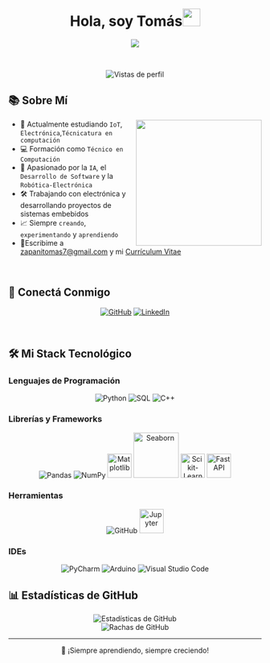 <h1 align="center">Hola, soy Tomás<img src="https://media.giphy.com/media/hvRJCLFzcasrR4ia7z/giphy.gif" width="35"></h1>

<p align="center">
  <a href="https://github.com/tu_usuario">
    <img src="https://readme-typing-svg.herokuapp.com?font=Fira+Code&color=00C7FF&size=24&center=true&vCenter=true&width=500&height=70&lines=Técnico+en+Computación;Desarrollador+Python;Robótica+y+Electrónica;IA;Siempre+Aprendiendo"/>
  </a>
</p>

<br>

<p align="center"> 
	<img src="https://komarev.com/ghpvc/?username=tu_usuario&label=Vistas%20de%20perfil&color=0e75b6&style=flat" alt="Vistas de perfil"/> 
</p>

## 📚 Sobre Mí

<picture> <img align="right" src="https://media.giphy.com/media/qgQUggAC3Pfv687qPC/giphy.gif" width="250px"></picture>

- 🏫 Actualmente estudiando `IoT`, `Electrónica`,`Técnicatura en computación`
- 💻 Formación como `Técnico en Computación`
- 🫠 Apasionado por la `IA`, el `Desarrollo de Software` y la `Robótica-Electrónica`
- 🛠️ Trabajando con electrónica y desarrollando proyectos de sistemas embebidos
- 📈 Siempre `creando`, `experimentando` y `aprendiendo`
- 🔗Escribime a zapanitomas7@gmail.com y mi [Currículum Vitae](https://media.licdn.com/dms/image/v2/D4D22AQHqzBPXZZYjwA/feedshare-shrink_1280/B4DZZ1WYpfGgAk-/0/1745725525246?e=1748476800&v=beta&t=RIOtn3n8L04Cidej33hnGLIhFtvxPhHSIvHdVKYB-yA)

<br>

## 👤 Conectá Conmigo

<p align="center">
  <a href="https://github.com/TomasZapani"><img src="https://img.shields.io/badge/github-%23181717.svg?style=plastic&logo=github&logoColor=white" alt="GitHub"/></a>
  <a href="https://www.linkedin.com/in/tomas-zapani-736722234/"><img src="https://img.shields.io/badge/linkedin-%230077B5.svg?style=plastic&logo=linkedin&logoColor=white" alt="LinkedIn"/></a>
</p>

<br>

## 🛠️ Mi Stack Tecnológico

### Lenguajes de Programación
<p align="center"> 
  <img alt="Python" src="https://img.icons8.com/color/48/000000/python--v1.png"/>
  <img alt="SQL" src="https://img.icons8.com/color/48/000000/sql.png"/>
  <img alt="C++" src="https://img.icons8.com/color/48/000000/c-plus-plus-logo.png"/>
</p>

### Librerías y Frameworks
<p align="center">
  <img alt="Pandas" src="https://img.icons8.com/color/48/000000/pandas.png"/>
  <img alt="NumPy" src="https://img.icons8.com/color/48/000000/numpy.png"/>
  <img alt="Matplotlib" src="https://upload.wikimedia.org/wikipedia/commons/8/84/Matplotlib_icon.svg" width="48"/>
  <img alt="Seaborn" src="https://seaborn.pydata.org/_static/logo-wide-lightbg.svg" width="90"/>
  <img alt="Scikit-Learn" src="https://upload.wikimedia.org/wikipedia/commons/0/05/Scikit_learn_logo_small.svg" width="48"/>
  <img alt="FastAPI" src="https://fastapi.tiangolo.com/img/logo-margin/logo-teal.png" width="48"/>
</p>


### Herramientas
<p align="center">
  <img alt="GitHub" src="https://img.icons8.com/ios-filled/50/000000/github.png"/>
  <img alt="Jupyter" src="https://upload.wikimedia.org/wikipedia/commons/3/38/Jupyter_logo.svg" width="48"/>
  <imp alt="MySQL" src="https://img.icons8.com/fluency/48/000000/mysql-logo.png"/>

</p>

### IDEs
<p align="center">
  <img alt="PyCharm" src="https://img.icons8.com/color/48/000000/pycharm.png"/>
  <img alt="Arduino" src="https://img.icons8.com/color/48/000000/arduino.png"/>
   <img alt="Visual Studio Code" src="https://img.icons8.com/color/48/000000/visual-studio-code-2019.png"/>
</p>

<p align="center">
</p>


## 📊 Estadísticas de GitHub

<p align="center">
  <img src="https://github-readme-stats.vercel.app/api?username=TomasZapani&show_icons=true&theme=tokyonight" alt="Estadísticas de GitHub"/>
  <br>
  <img src="https://github-readme-streak-stats.herokuapp.com?user=TomasZapani&theme=tokyonight" alt="Rachas de GitHub"/>



</p>


---

<p align="center">💌 ¡Siempre aprendiendo, siempre creciendo!</p>
